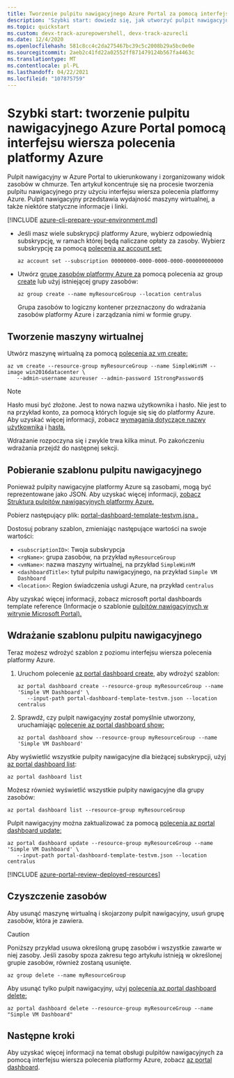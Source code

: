 ```yaml
---
title: Tworzenie pulpitu nawigacyjnego Azure Portal za pomocą interfejsu wiersza polecenia platformy Azure
description: 'Szybki start: dowiedz się, jak utworzyć pulpit nawigacyjny w witrynie Azure Portal interfejsie wiersza polecenia platformy Azure. Pulpit nawigacyjny to ukierunkowany i zorganizowany widok zasobów w chmurze.'
ms.topic: quickstart
ms.custom: devx-track-azurepowershell, devx-track-azurecli
ms.date: 12/4/2020
ms.openlocfilehash: 581c8cc4c2da275467bc39c5c2008b29a5bc0e0e
ms.sourcegitcommit: 2aeb2c41fd22a02552ff871479124b567fa4463c
ms.translationtype: MT
ms.contentlocale: pl-PL
ms.lasthandoff: 04/22/2021
ms.locfileid: "107875759"
---
```

# <a name="quickstart-create-an-azure-portal-dashboard-with-azure-cli"></a>Szybki start: tworzenie pulpitu nawigacyjnego Azure Portal pomocą interfejsu wiersza polecenia platformy Azure

Pulpit nawigacyjny w Azure Portal to ukierunkowany i zorganizowany widok zasobów w chmurze. Ten artykuł koncentruje się na procesie tworzenia pulpitu nawigacyjnego przy użyciu interfejsu wiersza polecenia platformy Azure.
Pulpit nawigacyjny przedstawia wydajność maszyny wirtualnej, a także niektóre statyczne informacje i linki.


[!INCLUDE [azure-cli-prepare-your-environment.md](../../includes/azure-cli-prepare-your-environment.md)]

- Jeśli masz wiele subskrypcji platformy Azure, wybierz odpowiednią subskrypcję, w ramach której będą naliczane opłaty za zasoby.
Wybierz subskrypcję za pomocą [polecenia az account set:](/cli/azure/account#az_account_set)

  ```azurecli
  az account set --subscription 00000000-0000-0000-0000-000000000000
  ```

- Utwórz [grupę zasobów platformy Azure za](../azure-resource-manager/management/overview.md) pomocą polecenia az group [create](/cli/azure/group#az_group_create) lub użyj istniejącej grupy zasobów:

  ```azurecli
  az group create --name myResourceGroup --location centralus
  ```

   Grupa zasobów to logiczny kontener przeznaczony do wdrażania zasobów platformy Azure i zarządzania nimi w formie grupy.

## <a name="create-a-virtual-machine"></a>Tworzenie maszyny wirtualnej

Utwórz maszynę wirtualną za pomocą [polecenia az vm create:](/cli/azure/vm#az_vm_create)

```azurecli
az vm create --resource-group myResourceGroup --name SimpleWinVM --image win2016datacenter \
   --admin-username azureuser --admin-password 1StrongPassword$
```

> [!Note]
> Hasło musi być złożone.
> Jest to nowa nazwa użytkownika i hasło.
> Nie jest to na przykład konto, za pomocą których loguje się się do platformy Azure.
> Aby uzyskać więcej informacji, zobacz [wymagania dotyczące nazwy użytkownika](../virtual-machines/windows/faq.md#what-are-the-username-requirements-when-creating-a-vm) i [hasła.](../virtual-machines/windows/faq.md#what-are-the-password-requirements-when-creating-a-vm)

Wdrażanie rozpoczyna się i zwykle trwa kilka minut.
Po zakończeniu wdrażania przejdź do następnej sekcji.

## <a name="download-the-dashboard-template"></a>Pobieranie szablonu pulpitu nawigacyjnego

Ponieważ pulpity nawigacyjne platformy Azure są zasobami, mogą być reprezentowane jako JSON.
Aby uzyskać więcej informacji, [zobacz Struktura pulpitów nawigacyjnych platformy Azure.](./azure-portal-dashboards-structure.md)

Pobierz następujący plik: [portal-dashboard-template-testvm.jsna .](https://raw.githubusercontent.com/Azure/azure-docs-powershell-samples/master/azure-portal/portal-dashboard-template-testvm.json)

Dostosuj pobrany szablon, zmieniając następujące wartości na swoje wartości:

* `<subscriptionID>`: Twoja subskrypcja
* `<rgName>`: grupa zasobów, na przykład `myResourceGroup`
* `<vmName>`: nazwa maszyny wirtualnej, na przykład `SimpleWinVM`
* `<dashboardTitle>`: tytuł pulpitu nawigacyjnego, na przykład `Simple VM Dashboard`
* `<location>`: Region świadczenia usługi Azure, na przykład `centralus`

Aby uzyskać więcej informacji, zobacz microsoft portal dashboards template reference (Informacje o szablonie [pulpitów nawigacyjnych w witrynie Microsoft Portal).](/azure/templates/microsoft.portal/dashboards)

## <a name="deploy-the-dashboard-template"></a>Wdrażanie szablonu pulpitu nawigacyjnego

Teraz możesz wdrożyć szablon z poziomu interfejsu wiersza polecenia platformy Azure.

1. Uruchom polecenie [az portal dashboard create,](/cli/azure/portal/dashboard#az_portal_dashboard_create) aby wdrożyć szablon:

   ```azurecli
   az portal dashboard create --resource-group myResourceGroup --name 'Simple VM Dashboard' \
      --input-path portal-dashboard-template-testvm.json --location centralus
   ```

1. Sprawdź, czy pulpit nawigacyjny został pomyślnie utworzony, uruchamiając [polecenie az portal dashboard show:](/cli/azure/portal/dashboard#az_portal_dashboard_show)

   ```azurecli
   az portal dashboard show --resource-group myResourceGroup --name 'Simple VM Dashboard'
   ```

Aby wyświetlić wszystkie pulpity nawigacyjne dla bieżącej subskrypcji, użyj [az portal dashboard list](/cli/azure/portal/dashboard#az_portal_dashboard_list):

```azurecli
az portal dashboard list
```

Możesz również wyświetlić wszystkie pulpity nawigacyjne dla grupy zasobów:

```azurecli
az portal dashboard list --resource-group myResourceGroup
```

Pulpit nawigacyjny można zaktualizować za pomocą [polecenia az portal dashboard update:](/cli/azure/portal/dashboard#az_portal_dashboard_update)

```azurecli
az portal dashboard update --resource-group myResourceGroup --name 'Simple VM Dashboard' \
   --input-path portal-dashboard-template-testvm.json --location centralus
```

[!INCLUDE [azure-portal-review-deployed-resources](../../includes/azure-portal-review-deployed-resources.md)]

## <a name="clean-up-resources"></a>Czyszczenie zasobów

Aby usunąć maszynę wirtualną i skojarzony pulpit nawigacyjny, usuń grupę zasobów, która je zawiera.

> [!CAUTION]
> Poniższy przykład usuwa określoną grupę zasobów i wszystkie zawarte w niej zasoby.
> Jeśli zasoby spoza zakresu tego artykułu istnieją w określonej grupie zasobów, również zostaną usunięte.

```azurecli
az group delete --name myResourceGroup
```

Aby usunąć tylko pulpit nawigacyjny, użyj [polecenia az portal dashboard delete:](/cli/azure/portal/dashboard#az_portal_dashboard_delete)

```azurecli
az portal dashboard delete --resource-group myResourceGroup --name "Simple VM Dashboard"
```

## <a name="next-steps"></a>Następne kroki

Aby uzyskać więcej informacji na temat obsługi pulpitów nawigacyjnych za pomocą interfejsu wiersza polecenia platformy Azure, zobacz [az portal dashboard](/cli/azure/portal/dashboard).
